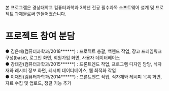 ﻿본 프로그램은 경상대학교 컴퓨터과학과 3학년 전공 필수과목 소프트웨어 설계 및 프로젝트 과제물로써 만들어졌습니다.   
   
# 프로젝트 참여 분담   
● 김은채(컴퓨터과학과/2018******) : 프로젝트 총괄, 백엔드 작업, 장고 프레임워크 구성(base), 로그인 화면, 회원가입 화면, 사용자 데이터베이스   
● 강태찬(컴퓨터과학과/2015******) : 프론트엔드 작업, 프로그램 디자인 담당, 식자재와 레시피 정보 화면, 레시피 데이터베이스, 웹 최적화 작업   
● 이재안(컴퓨터과학과/2014******) : 프론트엔드 작업, 식자재와 레시피 목록 화면, 자료 수집 및 업로드, 정렬 기능 추가   
